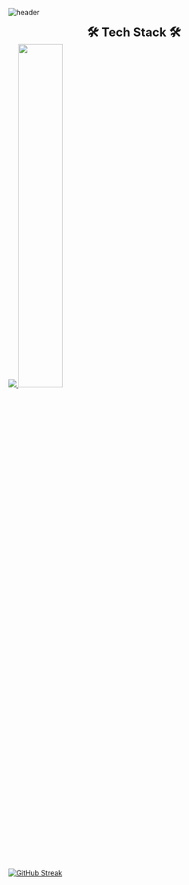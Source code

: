 ![header](https://capsule-render.vercel.app/api?type=waving&color=black&height=250&section=header&text=SeongKook%20GitHub&fontSize=70&animation=scaleIn&fontColor=FFFFFF)

<div align="center" style="font-size: 24px; font-weight: bold;">
🛠 Tech Stack 🛠
</div>

<a href="s">
  <img src="https://github-readme-stats.vercel.app/api/top-langs/?username=SeongKookKIM&exclude_repo=SeongKookKIM.github.io&layout=compact&theme=tokyonight" />
</a>
<a href="s">
  <img src="https://github-readme-stats.vercel.app/api?username=SeongKookKIM&theme=tokyonight&show_icons=true" width="42%" />
</a>

[![GitHub Streak](https://github-readme-streak-stats.herokuapp.com/?user=SeongKookKIM&theme=tokyonight)](https://git.io/streak-stats)
